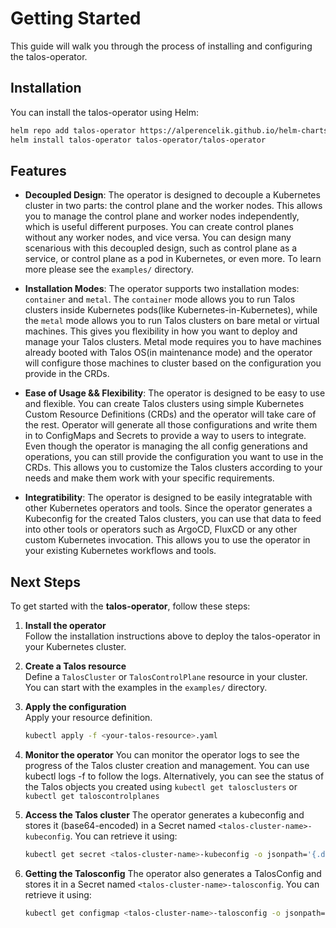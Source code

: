 # Getting Started

This guide will walk you through the process of installing and configuring the talos-operator.

## Installation

You can install the talos-operator using Helm:

```bash
helm repo add talos-operator https://alperencelik.github.io/helm-charts/ 
helm install talos-operator talos-operator/talos-operator
```

## Features

- **Decoupled Design**: The operator is designed to decouple a Kubernetes cluster in two parts: the control plane and the worker nodes. This allows you to manage the control plane and worker nodes independently, which is useful different purposes. You can create control planes without any worker nodes, and vice versa. You can design many scenarious with this decoupled design, such as control plane as a service, or control plane as a pod in Kubernetes, or even more. To learn more please see the `examples/` directory.
- **Installation Modes**: The operator supports two installation modes: `container` and `metal`. The `container` mode allows you to run Talos clusters inside Kubernetes pods(like Kubernetes-in-Kubernetes), while the `metal` mode allows you to run Talos clusters on bare metal or virtual machines. This gives you flexibility in how you want to deploy and manage your Talos clusters. Metal mode requires you to have machines already booted with Talos OS(in maintenance mode) and the operator will configure those machines to cluster based on the configuration you provide in the CRDs.
- **Ease of Usage && Flexibility**: The operator is designed to be easy to use and flexible. You can create Talos clusters using simple Kubernetes Custom Resource Definitions (CRDs) and the operator will take care of the rest. Operator will generate all those configurations and write them in to ConfigMaps and Secrets to provide a way to users to integrate. Even though the operator is managing the all config generations and operations, you can still provide the configuration you want to use in the CRDs. This allows you to customize the Talos clusters according to your needs and make them work with your specific requirements.

- **Integratibility**: The operator is designed to be easily integratable with other Kubernetes operators and tools. Since the operator generates a Kubeconfig for the created Talos clusters, you can use that data to feed into other tools or operators such as ArgoCD, FluxCD or any other custom Kubernetes invocation. This allows you to use the operator in your existing Kubernetes workflows and tools.

## Next Steps

To get started with the **talos-operator**, follow these steps:

1. **Install the operator**  
   Follow the installation instructions above to deploy the talos-operator in your Kubernetes cluster.

2. **Create a Talos resource**  
   Define a `TalosCluster` or `TalosControlPlane` resource in your cluster. You can start with the examples in the `examples/` directory.

3. **Apply the configuration**  
   Apply your resource definition.

   ```bash
   kubectl apply -f <your-talos-resource>.yaml
   ```

4. **Monitor the operator**
    You can monitor the operator logs to see the progress of the Talos cluster creation and management. You can use kubectl logs -f <talos-operator-pod> to follow the logs. Alternatively, you can see the status of the Talos objects you created using `kubectl get talosclusters` or `kubectl get taloscontrolplanes`

5. **Access the Talos cluster**
   The operator generates a kubeconfig and stores it (base64-encoded) in a Secret named `<talos-cluster-name>-kubeconfig`. You can retrieve it using:

   ```bash
   kubectl get secret <talos-cluster-name>-kubeconfig -o jsonpath='{.data.kubeconfig}' | base64 --decode
   ```

6. **Getting the Talosconfig**
   The operator also generates a TalosConfig and stores it in a Secret named `<talos-cluster-name>-talosconfig`. You can retrieve it using:

   ```bash
   kubectl get configmap <talos-cluster-name>-talosconfig -o jsonpath='{.data.talosconfig}' | base64 --decode
   ```
